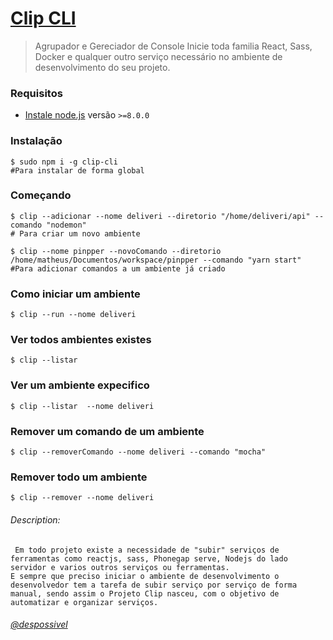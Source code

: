 # [Clip CLI](https://www.clipjs.com)
 
> Agrupador e Gereciador de Console 
> Inicie toda familia React, Sass, Docker e qualquer outro serviço necessário no ambiente de desenvolvimento do seu projeto.

### Requisitos

- [Instale node.js](http://nodejs.org/) versão `>=8.0.0`
 
### Instalação

    $ sudo npm i -g clip-cli
    #Para instalar de forma global

### Começando

    $ clip --adicionar --nome deliveri --diretorio "/home/deliveri/api" --comando "nodemon"   
    # Para criar um novo ambiente 
    
    $ clip --nome pinpper --novoComando --diretorio /home/matheus/Documentos/workspace/pinpper --comando "yarn start"
    #Para adicionar comandos a um ambiente já criado
 
### Como iniciar um ambiente

    $ clip --run --nome deliveri


### Ver todos ambientes existes

    $ clip --listar

### Ver um ambiente expecifico 

    $ clip --listar  --nome deliveri

### Remover um comando de um ambiente 

    $ clip --removerComando --nome deliveri --comando "mocha"

### Remover todo um ambiente

    $ clip --remover --nome deliveri



###### Description:

     Em todo projeto existe a necessidade de "subir" serviços de ferramentas como reactjs, sass, Phonegap serve, Nodejs do lado servidor e varios outros serviços ou ferramentas.
    E sempre que preciso iniciar o ambiente de desenvolvimento o desenvolvedor tem a tarefa de subir serviço por serviço de forma manual, sendo assim o Projeto Clip nasceu, com o objetivo de automatizar e organizar serviços.


###### [@despossivel](https://instagram.com/despossivel) 